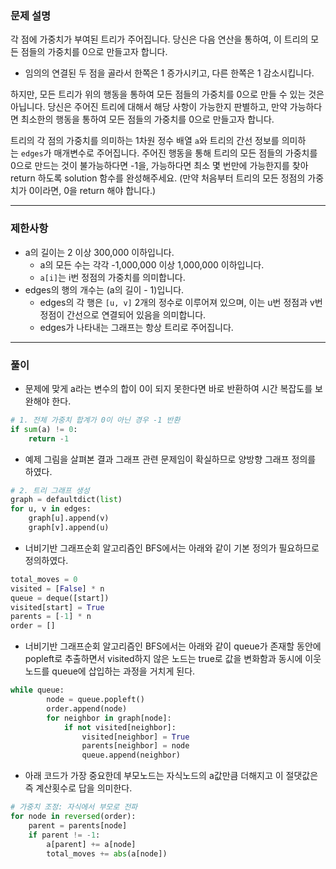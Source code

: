 ### **문제 설명**

각 점에 가중치가 부여된 트리가 주어집니다. 당신은 다음 연산을 통하여, 이 트리의 모든 점들의 가중치를 0으로 만들고자 합니다.

- 임의의 연결된 두 점을 골라서 한쪽은 1 증가시키고, 다른 한쪽은 1 감소시킵니다.

하지만, 모든 트리가 위의 행동을 통하여 모든 점들의 가중치를 0으로 만들 수 있는 것은 아닙니다. 당신은 주어진 트리에 대해서 해당 사항이 가능한지 판별하고, 만약 가능하다면 최소한의 행동을 통하여 모든 점들의 가중치를 0으로 만들고자 합니다.

트리의 각 점의 가중치를 의미하는 1차원 정수 배열 `a`와 트리의 간선 정보를 의미하는 `edges`가 매개변수로 주어집니다. 주어진 행동을 통해 트리의 모든 점들의 가중치를 0으로 만드는 것이 불가능하다면 -1을, 가능하다면 최소 몇 번만에 가능한지를 찾아 return 하도록 solution 함수를 완성해주세요. (만약 처음부터 트리의 모든 정점의 가중치가 0이라면, 0을 return 해야 합니다.)

---

### 제한사항

- a의 길이는 2 이상 300,000 이하입니다.
    - a의 모든 수는 각각 -1,000,000 이상 1,000,000 이하입니다.
    - `a[i]`는 i번 정점의 가중치를 의미합니다.
- edges의 행의 개수는 (a의 길이 - 1)입니다.
    - edges의 각 행은 `[u, v]` 2개의 정수로 이루어져 있으며, 이는 u번 정점과 v번 정점이 간선으로 연결되어 있음을 의미합니다.
    - edges가 나타내는 그래프는 항상 트리로 주어집니다.

---

### 풀이

- 문제에 맞게 a라는 변수의 합이 0이 되지 못한다면 바로 반환하여 시간 복잡도를 보완해야 한다.

```python
# 1. 전체 가중치 합계가 0이 아닌 경우 -1 반환
if sum(a) != 0:
    return -1
```

- 예제 그림을 살펴본 결과 그래프 관련 문제임이 확실하므로 양방향 그래프 정의를 하였다.

```python
# 2. 트리 그래프 생성
graph = defaultdict(list)
for u, v in edges:
    graph[u].append(v)
    graph[v].append(u)
```

- 너비기반 그래프순회 알고리즘인 BFS에서는 아래와 같이 기본 정의가 필요하므로 정의하였다.

```python
total_moves = 0
visited = [False] * n
queue = deque([start])
visited[start] = True
parents = [-1] * n
order = []
```

- 너비기반 그래프순회 알고리즘인 BFS에서는 아래와 같이 queue가 존재할 동안에 popleft로 추출하면서 visited하지 않은 노드는 true로 값을 변화함과 동시에 이웃노드를 queue에 삽입하는 과정을 거치게 된다.

```python
while queue:
		node = queue.popleft()
		order.append(node)
		for neighbor in graph[node]:
		    if not visited[neighbor]:
		        visited[neighbor] = True
		        parents[neighbor] = node
		        queue.append(neighbor)
```

- 아래 코드가 가장 중요한데 부모노드는 자식노드의 a값만큼 더해지고 이 절댓값은 즉 계산횟수로 답을 의미한다.

```python
# 가중치 조정: 자식에서 부모로 전파
for node in reversed(order):
    parent = parents[node]
    if parent != -1:
        a[parent] += a[node]
        total_moves += abs(a[node])
```